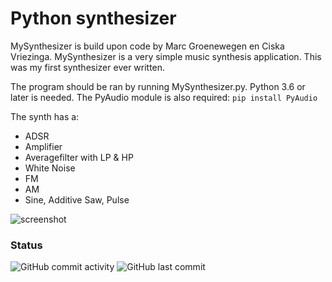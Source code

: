# Python synthesizer

MySynthesizer is build upon code by Marc Groenewegen en Ciska Vriezinga. MySynthesizer is a very simple music synthesis application. This was my first synthesizer ever written. 

The program should be ran by running MySynthesizer.py. Python 3.6 or later is needed.
The PyAudio module is also required:
```pip install PyAudio```

The synth has a: 
- ADSR
- Amplifier
- Averagefilter with LP & HP
- White Noise
- FM
- AM
- Sine, Additive Saw, Pulse 

![screenshot](resources/screenshot.png "Screenshot")

### Status
![GitHub commit activity](https://img.shields.io/github/commit-activity/y/hgroenenboom/Python-synthesizer)
![GitHub last commit](https://img.shields.io/github/last-commit/hgroenenboom/Python-synthesizer)
